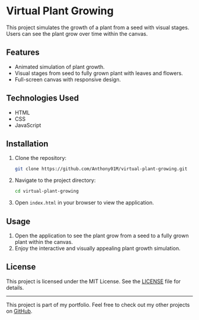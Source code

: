 # Virtual Plant Growing

This project simulates the growth of a plant from a seed with visual stages. Users can see the plant grow over time within the canvas.

## Features

- Animated simulation of plant growth.
- Visual stages from seed to fully grown plant with leaves and flowers.
- Full-screen canvas with responsive design.

## Technologies Used

- HTML
- CSS
- JavaScript

## Installation

1. Clone the repository:
    ```sh
    git clone https://github.com/Anthony01M/virtual-plant-growing.git
    ```
2. Navigate to the project directory:
    ```sh
    cd virtual-plant-growing
    ```
3. Open `index.html` in your browser to view the application.

## Usage

1. Open the application to see the plant grow from a seed to a fully grown plant within the canvas.
2. Enjoy the interactive and visually appealing plant growth simulation.

## License

This project is licensed under the MIT License. See the [LICENSE](LICENSE) file for details.

---

This project is part of my portfolio. Feel free to check out my other projects on [GitHub](https://github.com/Anthony01M).